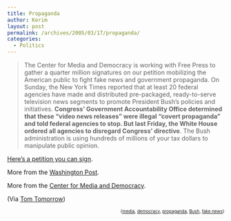 ```yaml
---
title: Propaganda
author: Kerim
layout: post
permalink: /archives/2005/03/17/propaganda/
categories:
  - Politics
---
```

> The Center for Media and Democracy is working with Free Press to gather a quarter million signatures on our petition mobilizing the American public to fight fake news and government propaganda. On Sunday, the New York Times reported that at least 20 federal agencies have made and distributed pre-packaged, ready-to-serve television news segments to promote President Bush&#8217;s policies and initiatives. **Congress&#8217; Government Accountability Office determined that these &#8220;video news releases&#8221; were illegal &#8220;covert propaganda&#8221; and told federal agencies to stop. But last Friday, the White House ordered all agencies to disregard Congress&#8217; directive**. The Bush administration is using hundreds of millions of your tax dollars to manipulate public opinion.

<a href="http://www.freepress.net/action/petition.php?n=fakenews" onclick="_gaq.push(['_trackEvent', 'outbound-article', 'http://www.freepress.net/action/petition.php?n=fakenews', 'Here&#8217;s a petition you can sign']);" >Here&#8217;s a petition you can sign</a>.

More from the <a href="http://www.washingtonpost.com/wp-dyn/articles/A38596-2005Mar15.html" onclick="_gaq.push(['_trackEvent', 'outbound-article', 'http://www.washingtonpost.com/wp-dyn/articles/A38596-2005Mar15.html', 'Washington Post']);" >Washington Post</a>.

More from the <a href="http://www.prwatch.org/node/3365" onclick="_gaq.push(['_trackEvent', 'outbound-article', 'http://www.prwatch.org/node/3365', 'Center for Media and Democracy']);" >Center for Media and Democracy</a>.

(Via <a href="http://www.thismodernworld.com/weblog/mtarchives/week_2005_03_13.html#002087" onclick="_gaq.push(['_trackEvent', 'outbound-article', 'http://www.thismodernworld.com/weblog/mtarchives/week_2005_03_13.html#002087', 'Tom Tomorrow']);" >Tom Tomorrow</a>)

<div style="text-align:right;">
  <span style="font-size:x-small;">{<a href="http://technorati.com/tag/media" onclick="_gaq.push(['_trackEvent', 'outbound-article', 'http://technorati.com/tag/media', 'media']);"  rel="tag">media</a>, <a href="http://technorati.com/tag/democracy" onclick="_gaq.push(['_trackEvent', 'outbound-article', 'http://technorati.com/tag/democracy', 'democracy']);"  rel="tag">democracy</a>, <a href="http://technorati.com/tag/propaganda" onclick="_gaq.push(['_trackEvent', 'outbound-article', 'http://technorati.com/tag/propaganda', 'propaganda']);"  rel="tag">propaganda</a>, <a href="http://technorati.com/tag/Bush" onclick="_gaq.push(['_trackEvent', 'outbound-article', 'http://technorati.com/tag/Bush', 'Bush']);"  rel="tag">Bush</a>, <a href="http://technorati.com/tag/fake news" onclick="_gaq.push(['_trackEvent', 'outbound-article', 'http://technorati.com/tag/fake news', 'fake news']);"  rel="tag">fake news</a>}</span>


